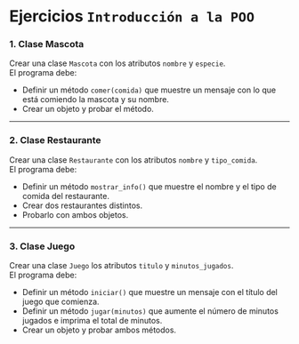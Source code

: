 # Ejercicios `Introducción a la POO`

### 1. Clase Mascota
Crear una clase `Mascota` con los atributos `nombre` y `especie`.  
El programa debe:
- Definir un método `comer(comida)` que muestre un mensaje con lo que está comiendo la mascota y su nombre.
- Crear un objeto y probar el método.

---

### 2. Clase Restaurante
Crear una clase `Restaurante` con los atributos `nombre` y `tipo_comida`.  
El programa debe:
- Definir un método `mostrar_info()` que muestre el nombre y el tipo de comida del restaurante.  
- Crear dos restaurantes distintos.
- Probarlo con ambos objetos.

---

### 3. Clase Juego
Crear una clase `Juego` los atributos `titulo` y `minutos_jugados`.  
El programa debe:
- Definir un método `iniciar()` que muestre un mensaje con el título del juego que comienza.  
- Definir un método `jugar(minutos)` que aumente el número de minutos jugados e imprima el total de minutos.
- Crear un objeto y probar ambos métodos.